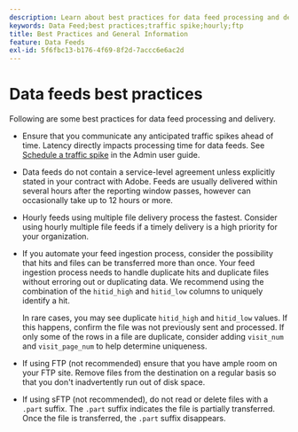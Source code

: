 ```yaml
---
description: Learn about best practices for data feed processing and delivery in Analytics.
keywords: Data Feed;best practices;traffic spike;hourly;ftp
title: Best Practices and General Information
feature: Data Feeds
exl-id: 5f6fbc13-b176-4f69-8f2d-7accc6e6ac2d
---
```

# Data feeds best practices

Following are some best practices for data feed processing and delivery.

* Ensure that you communicate any anticipated traffic spikes ahead of time. Latency directly impacts processing time for data feeds. See [Schedule a traffic spike](/help/admin/tools/c-manage-report-suites/c-edit-report-suites/c-traffic-management/t-traffic-schedule-spike.md) in the Admin user guide.

* Data feeds do not contain a service-level agreement unless explicitly stated in your contract with Adobe. Feeds are usually delivered within several hours after the reporting window passes, however can occasionally take up to 12 hours or more.

* Hourly feeds using multiple file delivery process the fastest. Consider using hourly multiple file feeds if a timely delivery is a high priority for your organization.

* If you automate your feed ingestion process, consider the possibility that hits and files can be transferred more than once. Your feed ingestion process needs to handle duplicate hits and duplicate files without erroring out or duplicating data. We recommend using the combination of the `hitid_high` and `hitid_low` columns to uniquely identify a hit.

  In rare cases, you may see duplicate `hitid_high` and `hitid_low` values. If this happens, confirm the file was not previously sent and processed. If only some of the rows in a file are duplicate, consider adding `visit_num` and `visit_page_num` to help determine uniqueness.

* If using FTP (not recommended) ensure that you have ample room on your FTP site. Remove files from the destination on a regular basis so that you don't inadvertently run out of disk space.

* If using sFTP (not recommended), do not read or delete files with a `.part` suffix. The `.part` suffix indicates the file is partially transferred. Once the file is transferred, the `.part` suffix disappears.